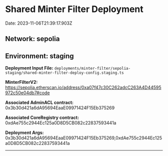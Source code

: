 
# Shared Minter Filter Deployment

Date: 2023-11-06T21:39:17.903Z

## **Network:** sepolia

## **Environment:** staging

**Deployment Input File:** `deployments/minter-filter/sepolia-staging/shared-minter-filter-deploy-config.staging.ts`

**MinterFilterV2:** https://sepolia.etherscan.io/address/0xa07f47c30C262adcC263A4D44595972c50e04db7#code

**Associated AdminACL contract:** 0x3b30d421a6dA95694EaaE09971424F15Eb375269

**Associated CoreRegistry contract:** 0xdAe755c2944Ec125a0D8D5CB082c22837593441a

**Deployment Args:** 0x3b30d421a6dA95694EaaE09971424F15Eb375269,0xdAe755c2944Ec125a0D8D5CB082c22837593441a

---

